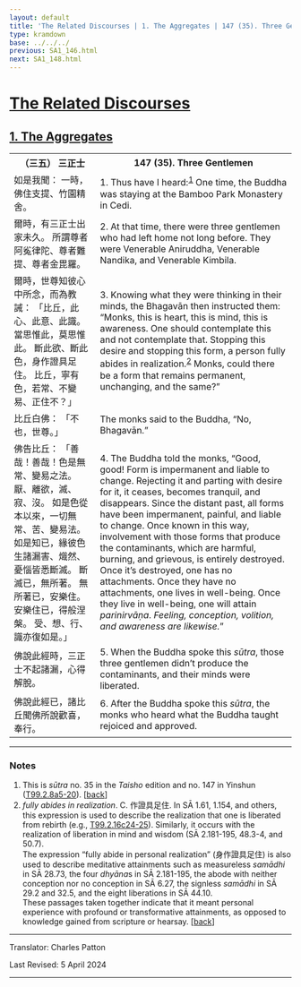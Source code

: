 ```yaml
---
layout: default
title: 'The Related Discourses | 1. The Aggregates | 147 (35). Three Gentlemen'
type: kramdown
base: ../../../
previous: SA1_146.html
next: SA1_148.html
---
```


<h1><a href='../index.html'>The Related Discourses</a></h1>
<h2><a href='index.html'>1. The Aggregates</a></h2>

<table class="trans">
  <th class='ch'>（三五） 三正士</th>
  <th class='en'>147 (35). Three Gentlemen</th>
  <tr>
    <td title='t99.2.8a5'>如是我聞： 一時，佛住支提、竹園精舍。</td>
    <td id='p1'>1. Thus have I heard:<sup id="ref1"><a href="#n1">1</a></sup> One time, the Buddha was staying at the Bamboo Park Monastery in Cedi.</td>
  </tr>
  <tr>
    <td title='t99.2.8a5'>爾時，有三正士出家未久。 所謂尊者阿㝹律陀、尊者難提、尊者金毘羅。</td>
    <td id='p2'>2. At that time, there were three gentlemen who had left home not long before. They were Venerable Aniruddha, Venerable Nandika, and Venerable Kimbila.</td>
  </tr>
  <tr>
    <td title='t99.2.8a7'>爾時，世尊知彼心中所念，而為教誡： 「比丘，此心、此意、此識。 當思惟此，莫思惟此。 斷此欲、斷此色，身作證具足住。 比丘，寧有色，若常、不變易、正住不？」</td>
    <td id='p3'>3. Knowing what they were thinking in their minds, the Bhagavān then instructed them: “Monks, this is heart, this is mind, this is awareness. One should contemplate this and not contemplate that. Stopping this desire and stopping this form, a person fully abides in realization.<sup id="ref2"><a href="#n2">2</a></sup> Monks, could there be a form that remains permanent, unchanging, and the same?”</td>
  </tr>
  <tr>
    <td title='t99.2.8a11'>比丘白佛： 「不也，世尊。」</td>
    <td>The monks said to the Buddha, “No, Bhagavān.”</td>
  </tr>
  <tr>
    <td title='t99.2.8a11'>佛告比丘： 「善哉！善哉！色是無常、變易之法。 厭、離欲，滅、寂、沒。 如是色從本以來，一切無常、苦、變易法。 如是知已，緣彼色生諸漏害、熾然、憂惱皆悉斷滅。 斷滅已，無所著。 無所著已，安樂住。 安樂住已，得般涅槃。 受、想、行、識亦復如是。」</td>
    <td id='p4'>4. The Buddha told the monks, “Good, good! Form is impermanent and liable to change. Rejecting it and parting with desire for it, it ceases, becomes tranquil, and disappears. Since the distant past, all forms have been impermanent, painful, and liable to change. Once known in this way, involvement with those forms that produce the contaminants, which are harmful, burning, and grievous, is entirely destroyed. Once it’s destroyed, one has no attachments. Once they have no attachments, one lives in well-being. Once they live in well-being, one will attain <em>parinirvāṇa</em>. <em>Feeling, conception, volition, and awareness are likewise.</em>”</td>
  </tr>
  <tr>
    <td title='t99.2.8a18'>佛說此經時，三正士不起諸漏，心得解脫。</td>
    <td id='p5'>5. When the Buddha spoke this <em>sūtra</em>, those three gentlemen didn’t produce the contaminants, and their minds were liberated.</td>
  </tr>
  <tr>
    <td title='t99.2.8a19'>佛說此經已，諸比丘聞佛所說歡喜，奉行。</td>
    <td id='p6'>6. After the Buddha spoke this <em>sūtra</em>, the monks who heard what the Buddha taught rejoiced and approved.</td>
  </tr>
</table>

<hr/>

<h3 id="notes">Notes</h3>

<ol>
<li id="n1">This is <em>sūtra</em> no. 35 in the <cite>Taisho</cite> edition and no. 147 in Yinshun (<a href="https://cbetaonline.dila.edu.tw/zh/T02n0099_p0008a05" target="_blank">T99.2.8a5-20</a>). [<a href="#ref1">back</a>]</li>
<li id="n2"><em>fully abides in realization</em>. C. 作證具足住. In SĀ 1.61, 1.154, and others, this expression is used to describe the realization that one is liberated from rebirth (e.g., <a href="https://cbetaonline.dila.edu.tw/zh/T02n0099_p0010a07" target="_blank">T99.2.16c24-25</a>). Similarly, it occurs with the realization of liberation in mind and wisdom (SĀ 2.181-195, 48.3-4, and 50.7).<br/>
The expression “fully abide in personal realization” (身作證具足住) is also used to describe meditative attainments such as measureless <em>samādhi</em> in SĀ 28.73, the four <em>dhyāna</em>s in SĀ 2.181-195, the abode with neither conception nor no conception in SĀ 6.27, the signless <em>samādhi</em> in SĀ 29.2 and 32.5, and the eight liberations in SĀ 44.10.<br/>
These passages taken together indicate that it meant personal experience with profound or transformative attainments, as opposed to knowledge gained from scripture or hearsay. [<a href="#ref2">back</a>]</li>
</ol>
<hr/>

<p class="translator">Translator: Charles Patton</p>
<p class='revised'>Last Revised: 5 April 2024</p>

<hr/>